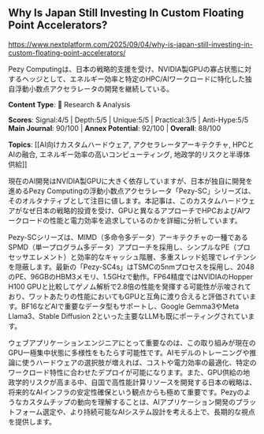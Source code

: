 ## Why Is Japan Still Investing In Custom Floating Point Accelerators?

https://www.nextplatform.com/2025/09/04/why-is-japan-still-investing-in-custom-floating-point-accelerators/

Pezy Computingは、日本の戦略的支援を受け、NVIDIA製GPUの寡占状態に対するヘッジとして、エネルギー効率と特定のHPC/AIワークロードに特化した独自浮動小数点アクセラレータの開発を継続している。

**Content Type**: 🔬 Research & Analysis

**Scores**: Signal:4/5 | Depth:5/5 | Unique:5/5 | Practical:3/5 | Anti-Hype:5/5
**Main Journal**: 90/100 | **Annex Potential**: 92/100 | **Overall**: 88/100

**Topics**: [[AI向けカスタムハードウェア, アクセラレータアーキテクチャ, HPCとAIの融合, エネルギー効率の高いコンピューティング, 地政学的リスクと半導体供給]]

現在のAI開発はNVIDIA製GPUに大きく依存していますが、日本が独自に開発を進めるPezy Computingの浮動小数点アクセラレータ「Pezy-SC」シリーズは、そのオルタナティブとして注目に値します。本記事は、このカスタムハードウェアがなぜ日本の戦略的投資を受け、GPUと異なるアプローチでHPCおよびAIワークロードの性能と電力効率を追求しているのかを詳細に分析しています。

Pezy-SCシリーズは、MIMD（多命令多データ）アーキテクチャの一種であるSPMD（単一プログラム多データ）アプローチを採用し、シンプルなPE（プロセッサエレメント）と効率的なキャッシュ階層、多重スレッド処理でレイテンシを隠蔽します。最新の「Pezy-SC4s」はTSMCの5nmプロセスを採用し、2048のPE、96GBのHBM3メモリ、1.5GHzで動作。FP64精度ではNVIDIAのHopper H100 GPUと比較してゲノム解析で2.8倍の性能を発揮する可能性が示唆されており、ワットあたりの性能においてもGPUと互角に渡り合えると評価されています。BF16などAIで重要なデータ型もサポートし、Google Gemma3やMeta Llama3、Stable Diffusion 2といった主要なLLMも既にポーティングされています。

ウェブアプリケーションエンジニアにとって重要なのは、この取り組みが現在のGPU一極集中状態に多様性をもたらす可能性です。AIモデルのトレーニングや推論に使うハードウェアの選択肢が増えれば、コストや電力効率の最適化、特定のワークロード特性に合わせたデプロイが可能になります。また、GPU供給の地政学的リスクが高まる中、自国で高性能計算リソースを開発する日本の戦略は、将来的なAIインフラの安定性確保という観点からも極めて重要です。Pezyのようなカスタムチップの動向を理解することは、AIアプリケーション開発のプラットフォーム選定や、より持続可能なAIシステム設計を考える上で、長期的な視点を提供します。